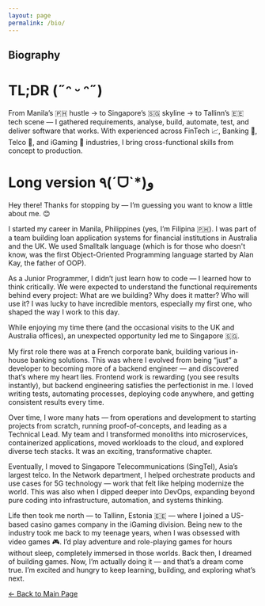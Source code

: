 ```yaml
---
layout: page
permalink: /bio/
---
```


## Biography

# TL;DR (˶ᵔ ᵕ ᵔ˶)

From Manila’s 🇵🇭 hustle -> to Singapore’s 🇸🇬 skyline -> to Tallinn’s 🇪🇪 tech scene — I gathered requirements, analyse, build, automate, test, and deliver software that works. With experienced across FinTech 📈, Banking 🏦, Telco 📡, and iGaming 🎲 industries, I bring cross-functional skills from concept to production.

# Long version ٩(ˊᗜˋ*)و

Hey there!
Thanks for stopping by — I’m guessing you want to know a little about me. 😊

I started my career in Manila, Philippines (yes, I’m Filipina 🇵🇭). I was part of a team building loan application systems for financial institutions in Australia and the UK. We used Smalltalk language (which is for those who doesn't know, was the first Object-Oriented Programming language started by Alan Kay, the father of OOP).

As a Junior Programmer, I didn’t just learn how to code — I learned how to think critically. We were expected to understand the functional requirements behind every project: What are we building? Why does it matter? Who will use it? I was lucky to have incredible mentors, especially my first one, who shaped the way I work to this day.

While enjoying my time there (and the occasional visits to the UK and Australia offices), an unexpected opportunity led me to Singapore 🇸🇬.

My first role there was at a French corporate bank, building various in-house banking solutions. This was where I evolved from being “just” a developer to becoming more of a backend engineer — and discovered that’s where my heart lies. Frontend work is rewarding (you see results instantly), but backend engineering satisfies the perfectionist in me. I loved writing tests, automating processes, deploying code anywhere, and getting consistent results every time.

Over time, I wore many hats — from operations and development to starting projects from scratch, running proof-of-concepts, and leading as a Technical Lead. My team and I transformed monoliths into microservices, containerized applications, moved workloads to the cloud, and explored diverse tech stacks. It was an exciting, transformative chapter.

Eventually, I moved to Singapore Telecommunications (SingTel), Asia’s largest telco. In the Network department, I helped orchestrate products and use cases for 5G technology — work that felt like helping modernize the world. This was also when I dipped deeper into DevOps, expanding beyond pure coding into infrastructure, automation, and systems thinking.

Life then took me north — to Tallinn, Estonia 🇪🇪 — where I joined a US-based casino games company in the iGaming division. Being new to the industry took me back to my teenage years, when I was obsessed with video games 🎮. I’d play adventure and role-playing games for hours without sleep, completely immersed in those worlds. Back then, I dreamed of building games. Now, I’m actually doing it — and that’s a dream come true. I’m excited and hungry to keep learning, building, and exploring what’s next.

<a href="/" class="back-link">← Back to Main Page</a>